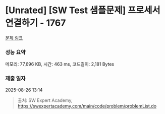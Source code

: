 # [Unrated] [SW Test 샘플문제] 프로세서 연결하기 - 1767 

[문제 링크](https://swexpertacademy.com/main/code/problem/problemDetail.do?contestProbId=AV4suNtaXFEDFAUf) 

### 성능 요약

메모리: 77,696 KB, 시간: 463 ms, 코드길이: 2,181 Bytes

### 제출 일자

2025-08-26 13:14



> 출처: SW Expert Academy, https://swexpertacademy.com/main/code/problem/problemList.do